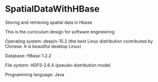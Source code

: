 # SpatialDataWithHBase
Storing and retrieving spatial data in Hbase

This is the curriculum design for software engineering

Operating system: deepin-15.2 (the best Linux distribution contributed by Chinese. It is beautiful desktop Linux)

Database: HBase-1.2.2

File system: HDFS-2.6.4 (pseudo-distribution mode)

Programming language: Java
